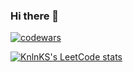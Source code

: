 ### Hi there 👋

[![codewars](https://www.codewars.com/users/SarggUngart/badges/large)](https://www.codewars.com/users/SarggUngart/badges/large)

[![KnlnKS's LeetCode stats](https://leetcode-stats-six.vercel.app/?username=SarggUngart)](https://github.com/KnlnKS/leetcode-stats)




